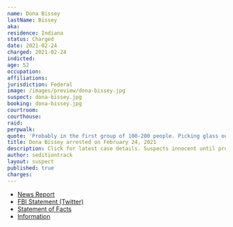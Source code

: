 ```yaml
---
name: Dona Bissey
lastName: Bissey
aka:
residence: Indiana
status: Charged
date: 2021-02-24
charged: 2021-02-24
indicted:
age: 52
occupation:
affiliations:
jurisdiction: Federal
image: /images/preview/dona-bissey.jpg
suspect: dona-bissey.jpg
booking: dona-bissey.jpg
courtroom:
courthouse:
raid:
perpwalk:
quote: 'Probably in the first group of 100-200 people. Picking glass out of my purse.'
title: Dona Bissey arrested on February 24, 2021
description: Click for latest case details. Suspects innocent until proven guilty.
author: seditiontrack
layout: suspect
published: true
charges:
---
```


- [News Report](https://www.indystar.com/story/news/crime/2021/02/25/fbi-arrests-indiana-women-capitol-riot-charges-aftermath/6822567002/)
- [FBI Statement (Twitter)](https://twitter.com/FBIIndianapolis/status/1365005756588777476)
- [Statement of Facts](https://extremism.gwu.edu/sites/g/files/zaxdzs2191/f/Dona%20Sue%20Bissey%20and%20Anna%20Morgan-Lloyd%20Statement%20of%20Facts.pdf)
- [Information](https://www.justice.gov/usao-dc/case-multi-defendant/file/1378451/download)

